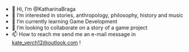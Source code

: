 - 👋 Hi, I’m @KatharinaBraga
- 👀 I’m interested in stories, anthropology, philosophy, history and music 
- 🌱 I’m currently learning Game Development
- 💞️ I’m looking to collaborate on a story of a game project
- 📫 How to reach me send me an e-mail message in kate_verch12@outlook.com !

<!---
KatharinaBraga/KatharinaBraga is a ✨ special ✨ repository because its `README.md` (this file) appears on your GitHub profile.
You can click the Preview link to take a look at your changes.
--->
